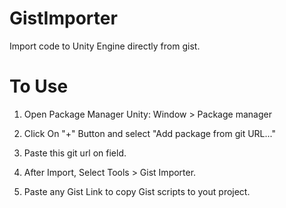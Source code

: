 # GistImporter
 Import code to Unity Engine directly from gist.


# To Use
1. Open Package Manager Unity: Window > Package manager
2. Click On "+" Button and select "Add package from git URL..."
3. Paste this git url on field.

4. After Import, Select Tools > Gist Importer.
5. Paste any Gist Link to copy Gist scripts to yout project.


